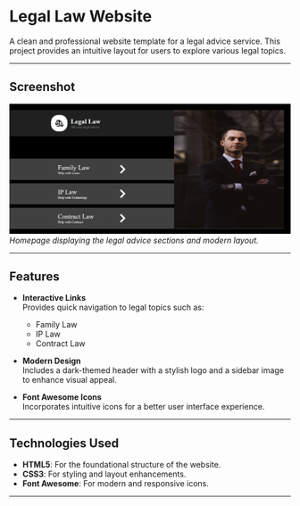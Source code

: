 # Legal Law Website

A clean and professional website template for a legal advice service. This project provides an intuitive layout for users to explore various legal topics.

---

## Screenshot

![Screenshot](./imgs/Legal-Web.png)  
*Homepage displaying the legal advice sections and modern layout.*

---

## Features

- **Interactive Links**  
  Provides quick navigation to legal topics such as:
  - Family Law
  - IP Law
  - Contract Law

- **Modern Design**  
  Includes a dark-themed header with a stylish logo and a sidebar image to enhance visual appeal.

- **Font Awesome Icons**  
  Incorporates intuitive icons for a better user interface experience.

---

## Technologies Used

- **HTML5**: For the foundational structure of the website.  
- **CSS3**: For styling and layout enhancements.  
- **Font Awesome**: For modern and responsive icons.  

---